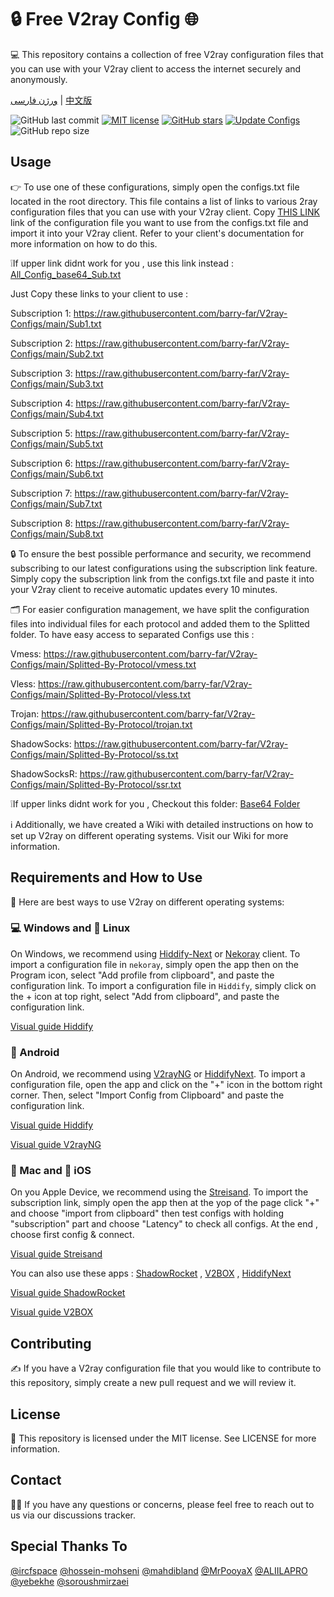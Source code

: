 # 🔒 Free V2ray Config 🌐
💻 This repository contains a collection of free V2ray configuration files that you can use with your V2ray client to access the internet securely and anonymously.

[ورژن فارسی](https://github.com/barry-far/V2ray-Configs/blob/main/Persian-README.md) | [中文版](https://github.com/barry-far/V2ray-Configs/blob/main/Chinese-README.md)

![GitHub last commit](https://img.shields.io/github/last-commit/barry-far/V2ray-Configs.svg) [![MIT license](https://img.shields.io/badge/License-MIT-blue.svg)](https://lbesson.mit-license.org/) [![GitHub stars](https://img.shields.io/github/stars/barry-far/V2ray-Configs.svg)](https://github.com/barry-far/V2ray-Configs/stargazers) [![Update Configs](https://github.com/barry-far/V2ray-Configs/actions/workflows/main.yml/badge.svg)](https://github.com/barry-far/V2ray-Configs/actions/workflows/main.yml) ![GitHub repo size](https://img.shields.io/github/repo-size/barry-far/V2ray-Configs)  




## Usage
👉 To use one of these configurations, simply open the configs.txt file located in the root directory. This file contains a list of links to various 2ray configuration files that you can use with your V2ray client. Copy [THIS LINK](https://raw.githubusercontent.com/barry-far/V2ray-Configs/main/All_Configs_Sub.txt) link of the configuration file you want to use from the configs.txt file and import it into your V2ray client. Refer to your client's documentation for more information on how to do this.

❕If upper link didnt work for you , use this link instead : [All_Config_base64_Sub.txt](https://raw.githubusercontent.com/barry-far/V2ray-Configs/main/All_Configs_base64_Sub.txt)

Just Copy these links to your client to use :

Subscription 1: https://raw.githubusercontent.com/barry-far/V2ray-Configs/main/Sub1.txt

Subscription 2: https://raw.githubusercontent.com/barry-far/V2ray-Configs/main/Sub2.txt

Subscription 3: https://raw.githubusercontent.com/barry-far/V2ray-Configs/main/Sub3.txt

Subscription 4: https://raw.githubusercontent.com/barry-far/V2ray-Configs/main/Sub4.txt

Subscription 5: https://raw.githubusercontent.com/barry-far/V2ray-Configs/main/Sub5.txt

Subscription 6: https://raw.githubusercontent.com/barry-far/V2ray-Configs/main/Sub6.txt

Subscription 7: https://raw.githubusercontent.com/barry-far/V2ray-Configs/main/Sub7.txt

Subscription 8: https://raw.githubusercontent.com/barry-far/V2ray-Configs/main/Sub8.txt

🔒 To ensure the best possible performance and security, we recommend subscribing to our latest configurations using the subscription link feature. Simply copy the subscription link from the configs.txt file and paste it into your V2ray client to receive automatic updates every 10 minutes.

🗂️ For easier configuration management, we have split the configuration files into individual files for each protocol and added them to the Splitted folder. To have easy access to separated Configs use this : 

Vmess: https://raw.githubusercontent.com/barry-far/V2ray-Configs/main/Splitted-By-Protocol/vmess.txt

Vless: https://raw.githubusercontent.com/barry-far/V2ray-Configs/main/Splitted-By-Protocol/vless.txt

Trojan: https://raw.githubusercontent.com/barry-far/V2ray-Configs/main/Splitted-By-Protocol/trojan.txt

ShadowSocks: https://raw.githubusercontent.com/barry-far/V2ray-Configs/main/Splitted-By-Protocol/ss.txt

ShadowSocksR: https://raw.githubusercontent.com/barry-far/V2ray-Configs/main/Splitted-By-Protocol/ssr.txt

❕If upper links didnt work for you , Checkout this folder: [Base64 Folder](https://github.com/barry-far/V2ray-Configs/tree/dev/Base64)

ℹ️ Additionally, we have created a Wiki with detailed instructions on how to set up V2ray on different operating systems. Visit our Wiki for more information.

## Requirements and How to Use
📲 Here are best ways to use V2ray on different operating systems:

### 💻 Windows and 🐧 Linux
On Windows, we recommend using [Hiddify-Next](https://github.com/hiddify/hiddify-next) or [Nekoray](https://github.com/MatsuriDayo/nekoray) client. To import a configuration file in `nekoray`, simply open the app then on the Program icon, select "Add profile from clipboard", and paste the configuration link. To import a configuration file in `Hiddify`, simply click on the + icon at top right, select "Add from clipboard", and paste the configuration link.

[Visual guide Hiddify](https://github.com/hiddify/Hiddify-Manager/wiki/Tutorial-for-HiddifyNext-app#adding-a-profile-to-the-app)


### 🤖 Android
On Android, we recommend using [V2rayNG](https://github.com/2dust/v2rayNG) or [HiddifyNext](https://github.com/hiddify/hiddify-next/releases). To import a configuration file, open the app and click on the "+" icon in the bottom right corner. Then, select "Import Config from Clipboard" and paste the configuration link.

[Visual guide Hiddify](https://github.com/hiddify/Hiddify-Manager/wiki/Tutorial-for-HiddifyNext-app#adding-a-profile-to-the-app)

[Visual guide V2rayNG](https://github.com/hiddify/Hiddify-Manager/wiki/Tutorial-for-V2rayNG-app#add-configs-to-the-app)


### 🍎 Mac and 📱 iOS
On you Apple Device, we recommend using the [Streisand](https://apps.apple.com/us/app/streisand/id6450534064). To import the subscription link, simply open the app then at the yop of the page click "+" and choose "import from clipboard" then test configs with holding "subscription" part and choose "Latency" to check all configs. At the end , choose first config & connect.

[Visual guide Streisand](https://github.com/hiddify/Hiddify-Manager/wiki/Tutorial-for-Streisand#add-subscription-link)


You can also use these apps : [ShadowRocket](https://apps.apple.com/ca/app/shadowrocket/id932747118) , [V2BOX](https://apps.apple.com/us/app/v2box-v2ray-client/id6446814690) , [HiddifyNext](https://github.com/hiddify/hiddify-next/releases)

[Visual guide ShadowRocket](https://github.com/hiddify/Hiddify-Manager/wiki/Tutorial-for-ShadowRocket-app#add-subscription-link-to-the-app)

[Visual guide V2BOX](https://github.com/hiddify/Hiddify-Manager/wiki/Tutorial-for-V2Box-app#add-subscription-links-to-the-app)

## Contributing
✍️ If you have a V2ray configuration file that you would like to contribute to this repository, simply create a new pull request and we will review it.

## License
📝 This repository is licensed under the MIT license. See LICENSE for more information.

## Contact
🙋‍♀️ If you have any questions or concerns, please feel free to reach out to us via our discussions tracker.

## Special Thanks To
[@ircfspace](https://github.com/MrPooyaX)
[@hossein-mohseni](https://github.com/hossein-mohseni)
[@mahdibland](https://github.com/mahdibland)
[@MrPooyaX](https://github.com/MrPooyaX)
[@ALIILAPRO](https://github.com/ALIILAPRO)
[@yebekhe](https://github.com/yebekhe)
[@soroushmirzaei](https://github.com/soroushmirzaei)
